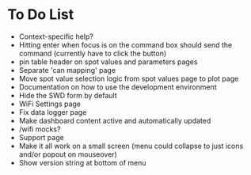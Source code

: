# To Do List
* Context-specific help?
* Hitting enter when focus is on the command box should send the command (currently have to click the button)
* pin table header on spot values and parameters pages
* Separate 'can mapping' page
* Move spot value selection logic from spot values page to plot page
* Documentation on how to use the development environment
* Hide the SWD form by default
* WiFi Settings page
* Fix data logger page
* Make dashboard content active and automatically updated
* /wifi mocks?
* Support page
* Make it all work on a small screen (menu could collapse to just icons and/or popout on mouseover)
* Show version string at bottom of menu
